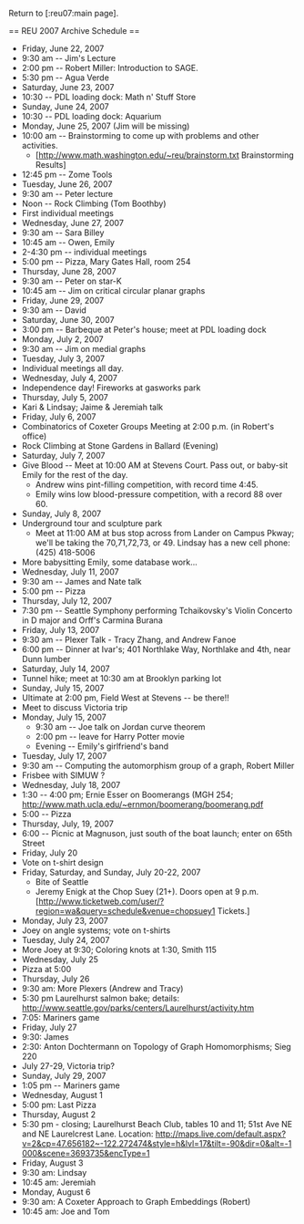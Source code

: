 Return to [:reu07:main page].

== REU 2007 Archive Schedule ==
 * Friday, June 22, 2007
  * 9:30 am -- Jim's Lecture
  * 2:00 pm -- Robert Miller: Introduction to SAGE.
  * 5:30 pm -- Agua Verde
 * Saturday, June 23, 2007
  * 10:30 -- PDL loading dock: Math n' Stuff Store
 * Sunday, June 24, 2007
  * 10:30 -- PDL loading dock: Aquarium
 * Monday, June 25, 2007 (Jim will be missing)
  * 10:00 am -- Brainstorming to come up with problems and other activities.
    * [http://www.math.washington.edu/~reu/brainstorm.txt Brainstorming Results]
  * 12:45 pm -- Zome Tools
 * Tuesday, June 26, 2007
  * 9:30 am -- Peter lecture
  * Noon -- Rock Climbing (Tom Boothby)
  * First individual meetings
 * Wednesday, June 27, 2007
  * 9:30 am -- Sara Billey
  * 10:45 am -- Owen, Emily
  * 2-4:30 pm -- individual meetings
  * 5:00 pm -- Pizza, Mary Gates Hall, room 254
 * Thursday, June 28, 2007
  * 9:30 am -- Peter on star-K
  * 10:45 am -- Jim on critical circular planar graphs
 * Friday, June 29, 2007
  * 9:30 am -- David
 * Saturday, June 30, 2007
  * 3:00 pm -- Barbeque at Peter's house; meet at PDL loading dock 
 * Monday, July 2, 2007
  * 9:30 am -- Jim on medial graphs
 * Tuesday, July 3, 2007
  * Individual meetings all day.
 * Wednesday, July 4, 2007
  * Independence day!  Fireworks at gasworks park
 * Thursday, July 5, 2007
  * Kari & Lindsay; Jaime & Jeremiah talk
 * Friday, July 6, 2007
  * Combinatorics of Coxeter Groups Meeting at 2:00 p.m. (in Robert's office)
  * Rock Climbing at Stone Gardens in Ballard (Evening)
 * Saturday, July 7, 2007
  * Give Blood -- Meet at 10:00 AM at Stevens Court.  Pass out, or baby-sit Emily for the rest of the day.
    * Andrew wins pint-filling competition, with record time 4:45.
    * Emily wins low blood-pressure competition, with a record 88 over 60.
 * Sunday, July 8, 2007 
  * Underground tour and sculpture park
    * Meet at 11:00 AM at bus stop across from Lander on Campus Pkway; we'll be taking the 70,71,72,73, or 49.  Lindsay has a new cell phone: (425) 418-5006
  * More babysitting Emily, some database work...
 * Wednesday, July 11, 2007
  * 9:30 am -- James and Nate talk 
  * 5:00 pm -- Pizza
 * Thursday, July 12, 2007
  * 7:30 pm -- Seattle Symphony performing Tchaikovsky's Violin Concerto in D major and Orff's Carmina Burana
 * Friday, July 13, 2007
  * 9:30 am -- Plexer Talk - Tracy Zhang, and Andrew Fanoe
  * 6:00 pm -- Dinner at Ivar's; 401 Northlake Way, Northlake and 4th, near Dunn lumber
 * Saturday, July 14, 2007
  * Tunnel hike; meet at 10:30 am at Brooklyn parking lot
 * Sunday, July 15, 2007
  * Ultimate at 2:00 pm, Field West at Stevens -- be there!!
  * Meet to discuss Victoria trip
 * Monday, July 15, 2007
   * 9:30 am -- Joe talk on Jordan curve theorem
   * 2:00 pm -- leave for Harry Potter movie
   * Evening -- Emily's girlfriend's band
 * Tuesday, July 17, 2007
  * 9:30 am -- Computing the automorphism group of a graph, Robert Miller
  * Frisbee with SIMUW ?
 * Wednesday, July 18, 2007
  * 1:30 -- 4:00 pm; Ernie Esser on Boomerangs (MGH 254; http://www.math.ucla.edu/~ernmon/boomerang/boomerang.pdf
  * 5:00 -- Pizza
 * Thursday, July, 19, 2007
  * 6:00 -- Picnic at Magnuson, just south of the boat launch;  enter on 65th Street
 * Friday, July 20
  * Vote on t-shirt design
 * Friday, Saturday, and Sunday, July 20-22, 2007  
   * Bite of Seattle
   * Jeremy Enigk at the Chop Suey (21+). Doors open at 9 p.m. [http://www.ticketweb.com/user/?region=wa&query=schedule&venue=chopsuey1 Tickets.]
 * Monday, July 23, 2007
  * Joey on angle systems; vote on t-shirts
 * Tuesday, July 24, 2007
  * More Joey at 9:30; Coloring knots at 1:30, Smith 115
 * Wednesday, July 25
  * Pizza at 5:00
 * Thursday, July 26
  * 9:30 am: More Plexers (Andrew and Tracy)
  * 5:30 pm Laurelhurst salmon bake; details:   http://www.seattle.gov/parks/centers/Laurelhurst/activity.htm
  * 7:05: Mariners game
 * Friday, July 27
  * 9:30: James
  * 2:30: Anton Dochtermann on Topology of Graph Homomorphisms; Sieg 220
  * July 27-29, Victoria trip?
 * Sunday, July 29, 2007
  * 1:05 pm -- Mariners game
 * Wednesday, August 1
  * 5:00 pm: Last Pizza
 * Thursday, August 2
  * 5:30 pm - closing; Laurelhurst Beach Club, tables 10 and 11; 51st Ave NE and NE Laurelcrest Lane. Location: http://maps.live.com/default.aspx?v=2&cp=47.656182~-122.272474&style=h&lvl=17&tilt=-90&dir=0&alt=-1000&scene=3693735&encType=1
 * Friday, August 3
  * 9:30 am: Lindsay
  * 10:45 am: Jeremiah 
 * Monday, August 6
  * 9:30 am: A Coxeter Approach to Graph Embeddings (Robert)
  * 10:45 am: Joe and Tom
